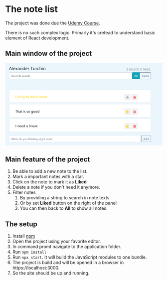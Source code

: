 # The note list

The project was done due the [Udemy Course](https://www.udemy.com/course/javascript_full/).

There is no such complex logic. Primarly it's cretead to understand basic element of React development.

## Main window of the project

![Main window](/ReadmeImages/Main.png)

## Main feature of the project

1. Be able to add a new note to the list.
1. Mark a important notes with a star.
1. Click on the note to mark it as **Liked**
1. Delete a note if you don't need it anymore.
1. Filter notes
    1. By providing a string to search in note texts.
    1. Or by set **Liked** button on the right of the panel
    1. You can then back to **All** to show all notes.

## The setup

1. Install [npm](https://www.npmjs.com/get-npm)
1. Open the project using your favorite editor.
1. In command promt navigate to the application folder.
1. Run `npm install`
1. Run `npx start`. It will build the JavaScript modules to one bundle.
1. The project is build and will be opened in a browser in https://localhost:3000.
1. So the site should be up and running.
